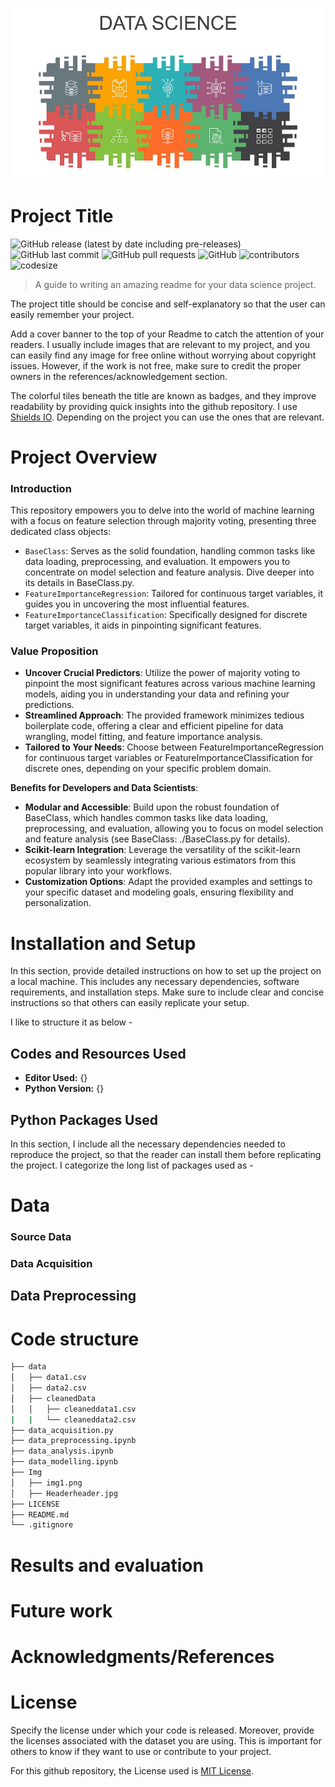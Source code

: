 ![](https://github.com/pragyy/datascience-readme-template/blob/main/Headerheader.jpg)

# Project Title

![GitHub release (latest by date including pre-releases)](https://img.shields.io/github/v/release/pragyy/datascience-readme-template?include_prereleases)
![GitHub last commit](https://img.shields.io/github/last-commit/pragyy/datascience-readme-template)
![GitHub pull requests](https://img.shields.io/github/issues-pr/pragyy/datascience-readme-template)
![GitHub](https://img.shields.io/github/license/pragyy/datascience-readme-template)
![contributors](https://img.shields.io/github/contributors/pragyy/datascience-readme-template)
![codesize](https://img.shields.io/github/languages/code-size/pragyy/datascience-readme-template)

> A guide to writing an amazing readme for your data science project.

The project title should be concise and self-explanatory so that the user can easily remember your project.

Add a cover banner to the top of your Readme to catch the attention of your readers.
I usually include images that are relevant to my project, and you can easily find any image for free online without worrying about copyright issues. However, if the work is not free, make sure to credit the proper owners in the references/acknowledgement section.

The colorful tiles beneath the title are known as badges, and they improve readability by providing quick insights into the github repository. I use [Shields IO](https://shields.io/). Depending on the project you can use the ones that are relevant.

# Project Overview


### Introduction

This repository empowers you to delve into the world of machine learning with a focus on feature selection through majority voting, presenting three dedicated class objects:
- `BaseClass`: Serves as the solid foundation, handling common tasks like data loading, preprocessing, and evaluation. It empowers you to concentrate on model selection and feature analysis. Dive deeper into its details in BaseClass.py.
- `FeatureImportanceRegression`: Tailored for continuous target variables, it guides you in uncovering the most influential features.
- `FeatureImportanceClassification`: Specifically designed for discrete target variables, it aids in pinpointing significant features.

### Value Proposition

- **Uncover Crucial Predictors**: Utilize the power of majority voting to pinpoint the most significant features across various machine learning models, aiding you in understanding your data and refining your predictions.
- **Streamlined Approach**: The provided framework minimizes tedious boilerplate code, offering a clear and efficient pipeline for data wrangling, model fitting, and feature importance analysis.
- **Tailored to Your Needs**: Choose between FeatureImportanceRegression for continuous target variables or FeatureImportanceClassification for discrete ones, depending on your specific problem domain.

**Benefits for Developers and Data Scientists**:
- **Modular and Accessible**: Build upon the robust foundation of BaseClass, which handles common tasks like data loading, preprocessing, and evaluation, allowing you to focus on model selection and feature analysis (see BaseClass: ./BaseClass.py for details).
- **Scikit-learn Integration**: Leverage the versatility of the scikit-learn ecosystem by seamlessly integrating various estimators from this popular library into your workflows.
- **Customization Options**: Adapt the provided examples and settings to your specific dataset and modeling goals, ensuring flexibility and personalization.

# Installation and Setup

In this section, provide detailed instructions on how to set up the project on a local machine. This includes any necessary dependencies, software requirements, and installation steps. Make sure to include clear and concise instructions so that others can easily replicate your setup.

I like to structure it as below -
## Codes and Resources Used
- **Editor Used:**  {}
- **Python Version:** {}

## Python Packages Used
In this section, I include all the necessary dependencies needed to reproduce the project, so that the reader can install them before replicating the project. I categorize the long list of packages used as -

# Data

### Source Data

### Data Acquisition

## Data Preprocessing

# Code structure

```bash
├── data
│   ├── data1.csv
│   ├── data2.csv
│   ├── cleanedData
│   │   ├── cleaneddata1.csv
|   |   └── cleaneddata2.csv
├── data_acquisition.py
├── data_preprocessing.ipynb
├── data_analysis.ipynb
├── data_modelling.ipynb
├── Img
│   ├── img1.png
│   ├── Headerheader.jpg
├── LICENSE
├── README.md
└── .gitignore
```

# Results and evaluation

# Future work

# Acknowledgments/References

# License
Specify the license under which your code is released. Moreover, provide the licenses associated with the dataset you are using. This is important for others to know if they want to use or contribute to your project.

For this github repository, the License used is [MIT License](https://opensource.org/license/mit/).
